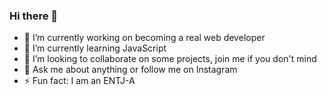 ### Hi there 👋

- 🔭 I’m currently working on becoming a real web developer
- 🌱 I’m currently learning JavaScript
- 👯 I’m looking to collaborate on some projects, join me if you don't mind
- 💬 Ask me about anything or follow me on Instagram
- ⚡ Fun fact: I am an ENTJ-A 
